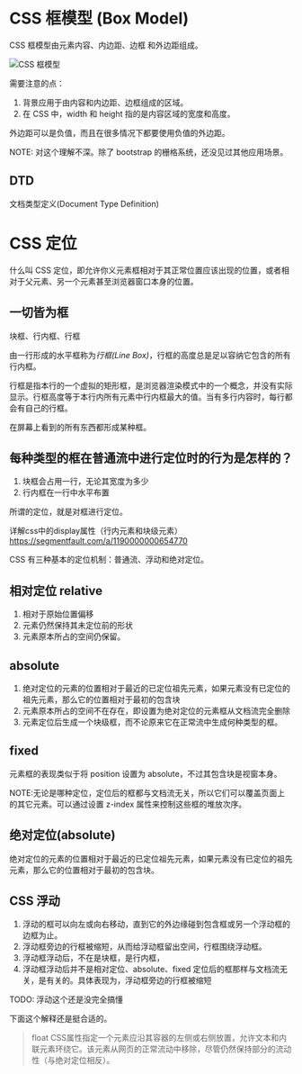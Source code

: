 # CSS 框模型 (Box Model) 

CSS 框模型由元素内容、内边距、边框 和外边距组成。

![CSS 框模型](http://www.w3school.com.cn/i/ct_boxmodel.gif)

需要注意的点：

1. 背景应用于由内容和内边距、边框组成的区域。
2. 在 CSS 中，width 和 height 指的是内容区域的宽度和高度。


外边距可以是负值，而且在很多情况下都要使用负值的外边距。

NOTE: 对这个理解不深。除了 bootstrap 的栅格系统，还没见过其他应用场景。

## DTD
文档类型定义(Document Type Definition)



# CSS 定位
什么叫 CSS 定位，即允许你义元素框相对于其正常位置应该出现的位置，或者相对于父元素、另一个元素甚至浏览器窗口本身的位置。

## 一切皆为框
块框、行内框、行框

由一行形成的水平框称为*行框(Line Box)*，行框的高度总是足以容纳它包含的所有行内框。

行框是指本行的一个虚拟的矩形框，是浏览器渲染模式中的一个概念，并没有实际显示。行框高度等于本行内所有元素中行内框最大的值。当有多行内容时，每行都会有自己的行框。

在屏幕上看到的所有东西都形成某种框。

## 每种类型的框在普通流中进行定位时的行为是怎样的？
1. 块框会占用一行，无论其宽度为多少
2. 行内框在一行中水平布置

所谓的定位，就是对框进行定位。

详解css中的display属性（行内元素和块级元素）
https://segmentfault.com/a/1190000000654770

CSS 有三种基本的定位机制：普通流、浮动和绝对定位。

## 相对定位 relative
1. 相对于原始位置偏移
2. 元素仍然保持其未定位前的形状
3. 元素原本所占的空间仍保留。



## absolute
1. 绝对定位的元素的位置相对于最近的已定位祖先元素，如果元素没有已定位的祖先元素，那么它的位置相对于最初的包含块
2. 元素原本所占的空间不在存在，即设置为绝对定位的元素框从文档流完全删除
3. 元素定位后生成一个块级框，而不论原来它在正常流中生成何种类型的框。

## fixed
元素框的表现类似于将 position 设置为 absolute，不过其包含块是视窗本身。

NOTE:无论是哪种定位，定位后的框都与文档流无关，所以它们可以覆盖页面上的其它元素。可以通过设置 z-index 属性来控制这些框的堆放次序。



##  绝对定位(absolute)
绝对定位的元素的位置相对于最近的已定位祖先元素，如果元素没有已定位的祖先元素，那么它的位置相对于最初的包含块。

## CSS 浮动
1. 浮动的框可以向左或向右移动，直到它的外边缘碰到包含框或另一个浮动框的边框为止。
2. 浮动框旁边的行框被缩短，从而给浮动框留出空间，行框围绕浮动框。
3. 浮动框浮动后，不在是块框，是行内框，
4. 浮动框浮动后并不是相对定位、absolute、fixed 定位后的框那样与文档流无关，是有关的。具体表现为，浮动框旁边的行框被缩短

TODO: 浮动这个还是没完全搞懂

下面这个解释还是挺合适的。
> float CSS属性指定一个元素应沿其容器的左侧或右侧放置，允许文本和内联元素环绕它。该元素从网页的正常流动中移除，尽管仍然保持部分的流动性（与绝对定位相反）。


[1]: https://developer.mozilla.org/zh-CN/docs/CSS/float "float CSS"





